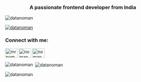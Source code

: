 <h3 align="center">A passionate frontend developer from India</h3>

<p align="left"> <img src="https://komarev.com/ghpvc/?username=datanoman&label=Profile%20views&color=0e75b6&style=flat" alt="datanoman" /> </p>

<p align="left"> <a href="https://github.com/ryo-ma/github-profile-trophy"><img src="https://github-profile-trophy.vercel.app/?username=datanoman" alt="datanoman" /></a> </p>

<h3 align="left">Connect with me:</h3>
<p align="left">
<a href="https://twitter.com/mrnoman01" target="blank"><img align="center" src="https://raw.githubusercontent.com/rahuldkjain/github-profile-readme-generator/master/src/images/icons/Social/twitter.svg" alt="mrnoman01" height="30" width="40" /></a>
<a href="https://linkedin.com/in/nomanalam" target="blank"><img align="center" src="https://raw.githubusercontent.com/rahuldkjain/github-profile-readme-generator/master/src/images/icons/Social/linked-in-alt.svg" alt="nomanalam" height="30" width="40" /></a>
<a href="https://kaggle.com/nomanalam" target="blank"><img align="center" src="https://raw.githubusercontent.com/rahuldkjain/github-profile-readme-generator/master/src/images/icons/Social/kaggle.svg" alt="nomanalam" height="30" width="40" /></a>
</p>

<p><img align="left" src="https://github-readme-stats.vercel.app/api/top-langs?username=datanoman&show_icons=true&locale=en&layout=compact" alt="datanoman" /></p>

<p>&nbsp;<img align="center" src="https://github-readme-stats.vercel.app/api?username=datanoman&show_icons=true&locale=en" alt="datanoman" /></p>

<p><img align="center" src="https://github-readme-streak-stats.herokuapp.com/?user=datanoman&" alt="datanoman" /></p>

